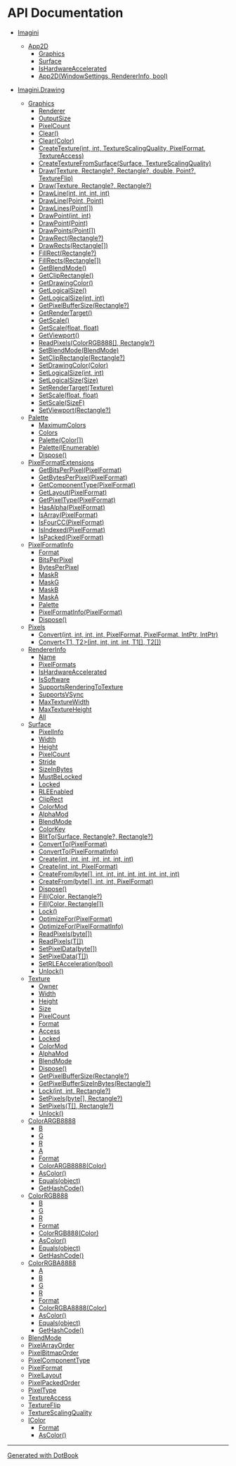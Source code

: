 # API Documentation

* [Imagini](Imagini.md)
    * [App2D](Imagini.App2D.md)
        * [Graphics](Imagini.App2D.Graphics.md)
        * [Surface](Imagini.App2D.Surface.md)
        * [IsHardwareAccelerated](Imagini.App2D.IsHardwareAccelerated.md)
        * [App2D(WindowSettings, RendererInfo, bool)](Imagini.App2D.App2D(WindowSettings,RendererInfo,bool).md)


* [Imagini.Drawing](Imagini.Drawing.md)
    * [Graphics](Imagini.Drawing.Graphics.md)
        * [Renderer](Imagini.Drawing.Graphics.Renderer.md)
        * [OutputSize](Imagini.Drawing.Graphics.OutputSize.md)
        * [PixelCount](Imagini.Drawing.Graphics.PixelCount.md)
        * [Clear()](Imagini.Drawing.Graphics.Clear().md)
        * [Clear(Color)](Imagini.Drawing.Graphics.Clear(Color).md)
        * [CreateTexture(int, int, TextureScalingQuality, PixelFormat, TextureAccess)](Imagini.Drawing.Graphics.CreateTexture(int,int,TextureScalingQuality,PixelFormat,TextureAccess).md)
        * [CreateTextureFromSurface(Surface, TextureScalingQuality)](Imagini.Drawing.Graphics.CreateTextureFromSurface(Surface,TextureScalingQuality).md)
        * [Draw(Texture, Rectangle?, Rectangle?, double, Point?, TextureFlip)](Imagini.Drawing.Graphics.Draw(Texture,Rectangle?,Rectangle?,double,Point?,TextureFlip).md)
        * [Draw(Texture, Rectangle?, Rectangle?)](Imagini.Drawing.Graphics.Draw(Texture,Rectangle?,Rectangle?).md)
        * [DrawLine(int, int, int, int)](Imagini.Drawing.Graphics.DrawLine(int,int,int,int).md)
        * [DrawLine(Point, Point)](Imagini.Drawing.Graphics.DrawLine(Point,Point).md)
        * [DrawLines(Point[])](Imagini.Drawing.Graphics.DrawLines(Point[]).md)
        * [DrawPoint(int, int)](Imagini.Drawing.Graphics.DrawPoint(int,int).md)
        * [DrawPoint(Point)](Imagini.Drawing.Graphics.DrawPoint(Point).md)
        * [DrawPoints(Point[])](Imagini.Drawing.Graphics.DrawPoints(Point[]).md)
        * [DrawRect(Rectangle?)](Imagini.Drawing.Graphics.DrawRect(Rectangle?).md)
        * [DrawRects(Rectangle[])](Imagini.Drawing.Graphics.DrawRects(Rectangle[]).md)
        * [FillRect(Rectangle?)](Imagini.Drawing.Graphics.FillRect(Rectangle?).md)
        * [FillRects(Rectangle[])](Imagini.Drawing.Graphics.FillRects(Rectangle[]).md)
        * [GetBlendMode()](Imagini.Drawing.Graphics.GetBlendMode().md)
        * [GetClipRectangle()](Imagini.Drawing.Graphics.GetClipRectangle().md)
        * [GetDrawingColor()](Imagini.Drawing.Graphics.GetDrawingColor().md)
        * [GetLogicalSize()](Imagini.Drawing.Graphics.GetLogicalSize().md)
        * [GetLogicalSize(int, int)](Imagini.Drawing.Graphics.GetLogicalSize(int,int).md)
        * [GetPixelBufferSize(Rectangle?)](Imagini.Drawing.Graphics.GetPixelBufferSize(Rectangle?).md)
        * [GetRenderTarget()](Imagini.Drawing.Graphics.GetRenderTarget().md)
        * [GetScale()](Imagini.Drawing.Graphics.GetScale().md)
        * [GetScale(float, float)](Imagini.Drawing.Graphics.GetScale(float,float).md)
        * [GetViewport()](Imagini.Drawing.Graphics.GetViewport().md)
        * [ReadPixels(ColorRGB888[], Rectangle?)](Imagini.Drawing.Graphics.ReadPixels(ColorRGB888[],Rectangle?).md)
        * [SetBlendMode(BlendMode)](Imagini.Drawing.Graphics.SetBlendMode(BlendMode).md)
        * [SetClipRectangle(Rectangle?)](Imagini.Drawing.Graphics.SetClipRectangle(Rectangle?).md)
        * [SetDrawingColor(Color)](Imagini.Drawing.Graphics.SetDrawingColor(Color).md)
        * [SetLogicalSize(int, int)](Imagini.Drawing.Graphics.SetLogicalSize(int,int).md)
        * [SetLogicalSize(Size)](Imagini.Drawing.Graphics.SetLogicalSize(Size).md)
        * [SetRenderTarget(Texture)](Imagini.Drawing.Graphics.SetRenderTarget(Texture).md)
        * [SetScale(float, float)](Imagini.Drawing.Graphics.SetScale(float,float).md)
        * [SetScale(SizeF)](Imagini.Drawing.Graphics.SetScale(SizeF).md)
        * [SetViewport(Rectangle?)](Imagini.Drawing.Graphics.SetViewport(Rectangle?).md)
    * [Palette](Imagini.Drawing.Palette.md)
        * [MaximumColors](Imagini.Drawing.Palette.MaximumColors.md)
        * [Colors](Imagini.Drawing.Palette.Colors.md)
        * [Palette(Color[])](Imagini.Drawing.Palette.Palette(Color[]).md)
        * [Palette(IEnumerable<Color>)](Imagini.Drawing.Palette.Palette(IEnumerable{Color}).md)
        * [Dispose()](Imagini.Drawing.Palette.Dispose().md)
    * [PixelFormatExtensions](Imagini.Drawing.PixelFormatExtensions.md)
        * [GetBitsPerPixel(PixelFormat)](Imagini.Drawing.PixelFormatExtensions.GetBitsPerPixel(PixelFormat).md)
        * [GetBytesPerPixel(PixelFormat)](Imagini.Drawing.PixelFormatExtensions.GetBytesPerPixel(PixelFormat).md)
        * [GetComponentType(PixelFormat)](Imagini.Drawing.PixelFormatExtensions.GetComponentType(PixelFormat).md)
        * [GetLayout(PixelFormat)](Imagini.Drawing.PixelFormatExtensions.GetLayout(PixelFormat).md)
        * [GetPixelType(PixelFormat)](Imagini.Drawing.PixelFormatExtensions.GetPixelType(PixelFormat).md)
        * [HasAlpha(PixelFormat)](Imagini.Drawing.PixelFormatExtensions.HasAlpha(PixelFormat).md)
        * [IsArray(PixelFormat)](Imagini.Drawing.PixelFormatExtensions.IsArray(PixelFormat).md)
        * [IsFourCC(PixelFormat)](Imagini.Drawing.PixelFormatExtensions.IsFourCC(PixelFormat).md)
        * [IsIndexed(PixelFormat)](Imagini.Drawing.PixelFormatExtensions.IsIndexed(PixelFormat).md)
        * [IsPacked(PixelFormat)](Imagini.Drawing.PixelFormatExtensions.IsPacked(PixelFormat).md)
    * [PixelFormatInfo](Imagini.Drawing.PixelFormatInfo.md)
        * [Format](Imagini.Drawing.PixelFormatInfo.Format.md)
        * [BitsPerPixel](Imagini.Drawing.PixelFormatInfo.BitsPerPixel.md)
        * [BytesPerPixel](Imagini.Drawing.PixelFormatInfo.BytesPerPixel.md)
        * [MaskR](Imagini.Drawing.PixelFormatInfo.MaskR.md)
        * [MaskG](Imagini.Drawing.PixelFormatInfo.MaskG.md)
        * [MaskB](Imagini.Drawing.PixelFormatInfo.MaskB.md)
        * [MaskA](Imagini.Drawing.PixelFormatInfo.MaskA.md)
        * [Palette](Imagini.Drawing.PixelFormatInfo.Palette.md)
        * [PixelFormatInfo(PixelFormat)](Imagini.Drawing.PixelFormatInfo.PixelFormatInfo(PixelFormat).md)
        * [Dispose()](Imagini.Drawing.PixelFormatInfo.Dispose().md)
    * [Pixels](Imagini.Drawing.Pixels.md)
        * [Convert(int, int, int, int, PixelFormat, PixelFormat, IntPtr, IntPtr)](Imagini.Drawing.Pixels.Convert(int,int,int,int,PixelFormat,PixelFormat,IntPtr,IntPtr).md)
        * [Convert<T1, T2>(int, int, int, int, T1[], T2[])](Imagini.Drawing.Pixels.Convert{T1,T2}(int,int,int,int,T1[],T2[]).md)
    * [RendererInfo](Imagini.Drawing.RendererInfo.md)
        * [Name](Imagini.Drawing.RendererInfo.Name.md)
        * [PixelFormats](Imagini.Drawing.RendererInfo.PixelFormats.md)
        * [IsHardwareAccelerated](Imagini.Drawing.RendererInfo.IsHardwareAccelerated.md)
        * [IsSoftware](Imagini.Drawing.RendererInfo.IsSoftware.md)
        * [SupportsRenderingToTexture](Imagini.Drawing.RendererInfo.SupportsRenderingToTexture.md)
        * [SupportsVSync](Imagini.Drawing.RendererInfo.SupportsVSync.md)
        * [MaxTextureWidth](Imagini.Drawing.RendererInfo.MaxTextureWidth.md)
        * [MaxTextureHeight](Imagini.Drawing.RendererInfo.MaxTextureHeight.md)
        * [All](Imagini.Drawing.RendererInfo.All.md)
    * [Surface](Imagini.Drawing.Surface.md)
        * [PixelInfo](Imagini.Drawing.Surface.PixelInfo.md)
        * [Width](Imagini.Drawing.Surface.Width.md)
        * [Height](Imagini.Drawing.Surface.Height.md)
        * [PixelCount](Imagini.Drawing.Surface.PixelCount.md)
        * [Stride](Imagini.Drawing.Surface.Stride.md)
        * [SizeInBytes](Imagini.Drawing.Surface.SizeInBytes.md)
        * [MustBeLocked](Imagini.Drawing.Surface.MustBeLocked.md)
        * [Locked](Imagini.Drawing.Surface.Locked.md)
        * [RLEEnabled](Imagini.Drawing.Surface.RLEEnabled.md)
        * [ClipRect](Imagini.Drawing.Surface.ClipRect.md)
        * [ColorMod](Imagini.Drawing.Surface.ColorMod.md)
        * [AlphaMod](Imagini.Drawing.Surface.AlphaMod.md)
        * [BlendMode](Imagini.Drawing.Surface.BlendMode.md)
        * [ColorKey](Imagini.Drawing.Surface.ColorKey.md)
        * [BlitTo(Surface, Rectangle?, Rectangle?)](Imagini.Drawing.Surface.BlitTo(Surface,Rectangle?,Rectangle?).md)
        * [ConvertTo(PixelFormat)](Imagini.Drawing.Surface.ConvertTo(PixelFormat).md)
        * [ConvertTo(PixelFormatInfo)](Imagini.Drawing.Surface.ConvertTo(PixelFormatInfo).md)
        * [Create(int, int, int, int, int, int, int)](Imagini.Drawing.Surface.Create(int,int,int,int,int,int,int).md)
        * [Create(int, int, PixelFormat)](Imagini.Drawing.Surface.Create(int,int,PixelFormat).md)
        * [CreateFrom(byte[], int, int, int, int, int, int, int, int)](Imagini.Drawing.Surface.CreateFrom(byte[],int,int,int,int,int,int,int,int).md)
        * [CreateFrom(byte[], int, int, PixelFormat)](Imagini.Drawing.Surface.CreateFrom(byte[],int,int,PixelFormat).md)
        * [Dispose()](Imagini.Drawing.Surface.Dispose().md)
        * [Fill(Color, Rectangle?)](Imagini.Drawing.Surface.Fill(Color,Rectangle?).md)
        * [Fill(Color, Rectangle[])](Imagini.Drawing.Surface.Fill(Color,Rectangle[]).md)
        * [Lock()](Imagini.Drawing.Surface.Lock().md)
        * [OptimizeFor(PixelFormat)](Imagini.Drawing.Surface.OptimizeFor(PixelFormat).md)
        * [OptimizeFor(PixelFormatInfo)](Imagini.Drawing.Surface.OptimizeFor(PixelFormatInfo).md)
        * [ReadPixels(byte[])](Imagini.Drawing.Surface.ReadPixels(byte[]).md)
        * [ReadPixels<T>(T[])](Imagini.Drawing.Surface.ReadPixels{T}(T[]).md)
        * [SetPixelData(byte[])](Imagini.Drawing.Surface.SetPixelData(byte[]).md)
        * [SetPixelData<T>(T[])](Imagini.Drawing.Surface.SetPixelData{T}(T[]).md)
        * [SetRLEAcceleration(bool)](Imagini.Drawing.Surface.SetRLEAcceleration(bool).md)
        * [Unlock()](Imagini.Drawing.Surface.Unlock().md)
    * [Texture](Imagini.Drawing.Texture.md)
        * [Owner](Imagini.Drawing.Texture.Owner.md)
        * [Width](Imagini.Drawing.Texture.Width.md)
        * [Height](Imagini.Drawing.Texture.Height.md)
        * [Size](Imagini.Drawing.Texture.Size.md)
        * [PixelCount](Imagini.Drawing.Texture.PixelCount.md)
        * [Format](Imagini.Drawing.Texture.Format.md)
        * [Access](Imagini.Drawing.Texture.Access.md)
        * [Locked](Imagini.Drawing.Texture.Locked.md)
        * [ColorMod](Imagini.Drawing.Texture.ColorMod.md)
        * [AlphaMod](Imagini.Drawing.Texture.AlphaMod.md)
        * [BlendMode](Imagini.Drawing.Texture.BlendMode.md)
        * [Dispose()](Imagini.Drawing.Texture.Dispose().md)
        * [GetPixelBufferSize<T>(Rectangle?)](Imagini.Drawing.Texture.GetPixelBufferSize{T}(Rectangle?).md)
        * [GetPixelBufferSizeInBytes(Rectangle?)](Imagini.Drawing.Texture.GetPixelBufferSizeInBytes(Rectangle?).md)
        * [Lock(int, int, Rectangle?)](Imagini.Drawing.Texture.Lock(int,int,Rectangle?).md)
        * [SetPixels(byte[], Rectangle?)](Imagini.Drawing.Texture.SetPixels(byte[],Rectangle?).md)
        * [SetPixels<T>(T[], Rectangle?)](Imagini.Drawing.Texture.SetPixels{T}(T[],Rectangle?).md)
        * [Unlock()](Imagini.Drawing.Texture.Unlock().md)
    * [ColorARGB8888](Imagini.Drawing.ColorARGB8888.md)
        * [B](Imagini.Drawing.ColorARGB8888.B.md)
        * [G](Imagini.Drawing.ColorARGB8888.G.md)
        * [R](Imagini.Drawing.ColorARGB8888.R.md)
        * [A](Imagini.Drawing.ColorARGB8888.A.md)
        * [Format](Imagini.Drawing.ColorARGB8888.Format.md)
        * [ColorARGB8888(Color)](Imagini.Drawing.ColorARGB8888.ColorARGB8888(Color).md)
        * [AsColor()](Imagini.Drawing.ColorARGB8888.AsColor().md)
        * [Equals(object)](Imagini.Drawing.ColorARGB8888.Equals(object).md)
        * [GetHashCode()](Imagini.Drawing.ColorARGB8888.GetHashCode().md)
    * [ColorRGB888](Imagini.Drawing.ColorRGB888.md)
        * [B](Imagini.Drawing.ColorRGB888.B.md)
        * [G](Imagini.Drawing.ColorRGB888.G.md)
        * [R](Imagini.Drawing.ColorRGB888.R.md)
        * [Format](Imagini.Drawing.ColorRGB888.Format.md)
        * [ColorRGB888(Color)](Imagini.Drawing.ColorRGB888.ColorRGB888(Color).md)
        * [AsColor()](Imagini.Drawing.ColorRGB888.AsColor().md)
        * [Equals(object)](Imagini.Drawing.ColorRGB888.Equals(object).md)
        * [GetHashCode()](Imagini.Drawing.ColorRGB888.GetHashCode().md)
    * [ColorRGBA8888](Imagini.Drawing.ColorRGBA8888.md)
        * [A](Imagini.Drawing.ColorRGBA8888.A.md)
        * [B](Imagini.Drawing.ColorRGBA8888.B.md)
        * [G](Imagini.Drawing.ColorRGBA8888.G.md)
        * [R](Imagini.Drawing.ColorRGBA8888.R.md)
        * [Format](Imagini.Drawing.ColorRGBA8888.Format.md)
        * [ColorRGBA8888(Color)](Imagini.Drawing.ColorRGBA8888.ColorRGBA8888(Color).md)
        * [AsColor()](Imagini.Drawing.ColorRGBA8888.AsColor().md)
        * [Equals(object)](Imagini.Drawing.ColorRGBA8888.Equals(object).md)
        * [GetHashCode()](Imagini.Drawing.ColorRGBA8888.GetHashCode().md)
    * [BlendMode](Imagini.Drawing.BlendMode.md)
    * [PixelArrayOrder](Imagini.Drawing.PixelArrayOrder.md)
    * [PixelBitmapOrder](Imagini.Drawing.PixelBitmapOrder.md)
    * [PixelComponentType](Imagini.Drawing.PixelComponentType.md)
    * [PixelFormat](Imagini.Drawing.PixelFormat.md)
    * [PixelLayout](Imagini.Drawing.PixelLayout.md)
    * [PixelPackedOrder](Imagini.Drawing.PixelPackedOrder.md)
    * [PixelType](Imagini.Drawing.PixelType.md)
    * [TextureAccess](Imagini.Drawing.TextureAccess.md)
    * [TextureFlip](Imagini.Drawing.TextureFlip.md)
    * [TextureScalingQuality](Imagini.Drawing.TextureScalingQuality.md)
    * [IColor](Imagini.Drawing.IColor.md)
        * [Format](Imagini.Drawing.IColor.Format.md)
        * [AsColor()](Imagini.Drawing.IColor.AsColor().md)


------

[Generated with DotBook](https://github.com/RaZeR-RBI/dotbook)